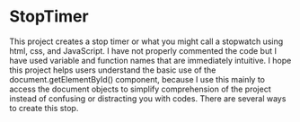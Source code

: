 # StopTimer

This project creates a stop timer or what you might call a stopwatch using html, css, and JavaScript.
I have not properly commented the code but I have used variable and function names that are immediately intuitive.
I hope this project helps users understand the basic use of the document.getElementById() component, because I use this mainly to access the document objects to simplify
comprehension of the project instead of confusing or distracting you with codes.
There are several ways to create this stop.
